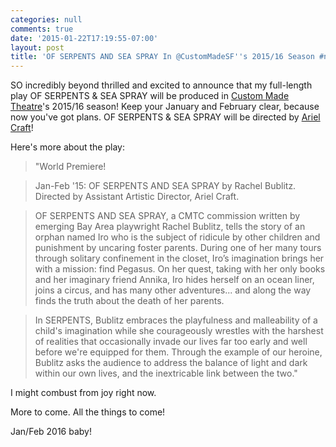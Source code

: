 ```yaml
---
categories: null
comments: true
date: '2015-01-22T17:19:55-07:00'
layout: post
title: 'OF SERPENTS AND SEA SPRAY In @CustomMadeSF''s 2015/16 Season #newplay'
---
```


SO incredibly beyond thrilled and excited to announce that my full-length play OF SERPENTS & SEA SPRAY will be produced in [Custom Made Theatre](custommade.org)'s 2015/16 season! Keep your January and February clear, because now you've got plans. OF SERPENTS & SEA SPRAY will be directed by [Ariel Craft]()!

Here's more about the play:

>"World Premiere!

>Jan-Feb '15: OF SERPENTS AND SEA SPRAY by Rachel Bublitz. Directed by Assistant Artistic Director, Ariel Craft.

>OF SERPENTS AND SEA SPRAY, a CMTC commission written by emerging Bay Area playwright Rachel Bublitz, tells the story of an orphan named Iro who is the subject of ridicule by other children and punishment by uncaring foster parents. During one of her many tours through solitary confinement in the closet, Iro’s imagination brings her with a mission: find Pegasus. On her quest, taking with her only books and her imaginary friend Annika, Iro hides herself on an ocean liner, joins a circus, and has many other adventures... and along the way finds the truth about the death of her parents.

>In SERPENTS, Bublitz embraces the playfulness and malleability of a child's imagination while she courageously wrestles with the harshest of realities that occasionally invade our lives far too early and well before we're equipped for them. Through the example of our heroine, Bublitz asks the audience to address the balance of light and dark within our own lives, and the inextricable link between the two."

I might combust from joy right now. 

More to come. All the things to come! 

Jan/Feb 2016 baby!